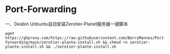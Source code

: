 # Port-Forwarding

一、Deabin Unbuntu自动安装Zerotier-Planet服务器一键脚本

```
wget https://ghproxy.com/https://raw.githubusercontent.com/BerryMannes/Port-Forwarding/main/zerotier-plante-install.sh && chmod +x zerotier-plante-install.sh && ./zerotier-plante-install.sh
```
